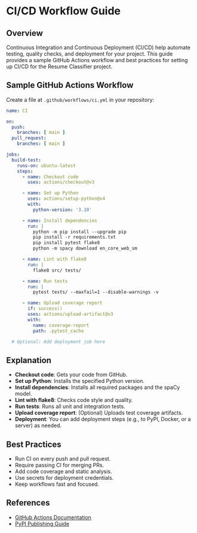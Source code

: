 # CI/CD Workflow Guide

## Overview

Continuous Integration and Continuous Deployment (CI/CD) help automate testing, quality checks, and deployment for your project. This guide provides a sample GitHub Actions workflow and best practices for setting up CI/CD for the Resume Classifier project.

## Sample GitHub Actions Workflow

Create a file at `.github/workflows/ci.yml` in your repository:

```yaml
name: CI

on:
  push:
    branches: [ main ]
  pull_request:
    branches: [ main ]

jobs:
  build-test:
    runs-on: ubuntu-latest
    steps:
      - name: Checkout code
        uses: actions/checkout@v3

      - name: Set up Python
        uses: actions/setup-python@v4
        with:
          python-version: '3.10'

      - name: Install dependencies
        run: |
          python -m pip install --upgrade pip
          pip install -r requirements.txt
          pip install pytest flake8
          python -m spacy download en_core_web_sm

      - name: Lint with flake8
        run: |
          flake8 src/ tests/

      - name: Run tests
        run: |
          pytest tests/ --maxfail=1 --disable-warnings -v

      - name: Upload coverage report
        if: success()
        uses: actions/upload-artifact@v3
        with:
          name: coverage-report
          path: .pytest_cache

  # Optional: Add deployment job here
```

## Explanation
- **Checkout code**: Gets your code from GitHub.
- **Set up Python**: Installs the specified Python version.
- **Install dependencies**: Installs all required packages and the spaCy model.
- **Lint with flake8**: Checks code style and quality.
- **Run tests**: Runs all unit and integration tests.
- **Upload coverage report**: (Optional) Uploads test coverage artifacts.
- **Deployment**: You can add deployment steps (e.g., to PyPI, Docker, or a server) as needed.

## Best Practices
- Run CI on every push and pull request.
- Require passing CI for merging PRs.
- Add code coverage and static analysis.
- Use secrets for deployment credentials.
- Keep workflows fast and focused.

## References
- [GitHub Actions Documentation](https://docs.github.com/en/actions)
- [PyPI Publishing Guide](https://docs.github.com/en/actions/guides/publishing-python-packages-to-pypi)
